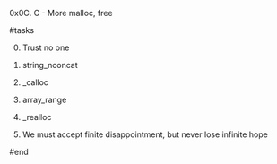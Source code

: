 0x0C. C - More malloc, free

#tasks

0. Trust no one 

1. string_nconcat 

2. _calloc 

3. array_range 

4. _realloc

5. We must accept finite disappointment, but never lose infinite hope

#end
